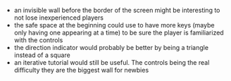 * an invisible wall before the border of the screen might be interesting to not lose inexperienced players
* the safe space at the beginning could use to have more keys (maybe only having one appearing at a time) to be sure the player is familiarized with the controls
* the direction indicator would probably be better by being a triangle instead of a square
* an iterative tutorial would still be useful. The controls being the real difficulty they are the biggest wall for newbies
